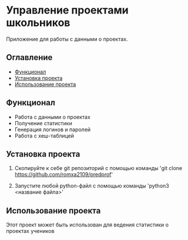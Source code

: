 # Управление проектами школьников
Приложение для работы с данными о проектах.

## Оглавление
- [Функционал](#Функционал)
- [Установка проекта](#Установка-проекта)
- [Использование проекта](#Использование-проекта)

## Функционал
- Работа с данными о проектах
- Получение статистики
- Генерация логинов и паролей
- Работа с хеш-таблицей

## Установка проекта
1. Скопируйте к себе git репозиторий с помощью команды
'git clone https://github.com/romxa2109/predprof'

2. Запустите любой python-файл с помощью команды
'python3 <название файла>' 

## Использование проекта
Этот проект может быть использован для ведения статистики о проектах учеников
